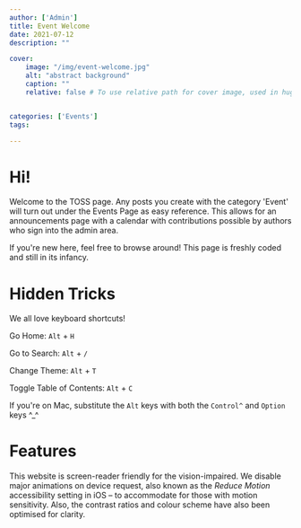 ```yaml
---
author: ['Admin']
title: Event Welcome
date: 2021-07-12
description: ""

cover:
    image: "/img/event-welcome.jpg"
    alt: "abstract background"
    caption: ""
    relative: false # To use relative path for cover image, used in hugo Page-bundles


categories: ['Events']
tags:

---
```




# Hi!
Welcome to the TOSS page. Any posts you create with the category 'Event' will turn out under the Events Page as easy reference. This allows for an announcements page with a calendar with contributions possible by authors who sign into the admin area.

If you're new here, feel free to browse around! This page is freshly coded and still in its infancy.

# Hidden Tricks
We all love keyboard shortcuts!

Go Home: `Alt` + `H`

Go to Search: `Alt` + `/`

Change Theme: `Alt` + `T`

Toggle Table of Contents: `Alt` + `C`

If you're on Mac, substitute the `Alt` keys with both the `Control^` and `Option` keys ^_^

# Features
This website is screen-reader friendly for the vision-impaired. We disable major animations on device request, also known as the *Reduce Motion* accessibility setting in iOS – to accommodate for those with motion sensitivity. Also, the contrast ratios and colour scheme have also been optimised for clarity.
